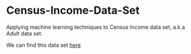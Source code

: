 # Census-Income-Data-Set
Applying machine learning techniques to Census Income data set, a.k.a Adult data set.

We can find this data set [here](http://archive.ics.uci.edu/ml/datasets/Census+Income "here")

